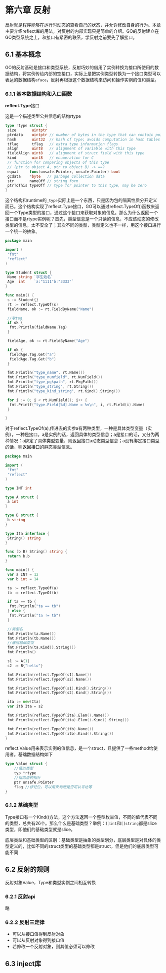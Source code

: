 # 第六章 反射

反射就是程序能够在运行时动态的查看自己的状态，并允许修改自身的行为。本章主要介绍reflect库的用法，对反射的内部实现只是简单的介绍。GO的反射建立在GO类型系统之上，和接口有紧密的联系，学反射之前要先了解接口。

## 6.1 基本概念

GO的反射基础是接口和类型系统，反射巧妙的借用了实例转换为接口所使用的数据结构，将实例传给内部的空接口，实际上是把实例类型转换为一个接口类型可以表达的数据结构`eface`，反射再根据这个数据结构来访问和操作实例的值和类型。

### 6.1.1 基本数据结构和入口函数

**reflect.Type**接口

这是一个描述类型公共信息的结构rtype

```go
type rtype struct {
 size       uintptr
 ptrdata    uintptr // number of bytes in the type that can contain pointers
 hash       uint32  // hash of type; avoids computation in hash tables
 tflag      tflag   // extra type information flags
 align      uint8   // alignment of variable with this type
 fieldAlign uint8   // alignment of struct field with this type
 kind       uint8   // enumeration for C
 // function for comparing objects of this type
 // (ptr to object A, ptr to object B) -> ==?
 equal     func(unsafe.Pointer, unsafe.Pointer) bool
 gcdata    *byte   // garbage collection data
 str       nameOff // string form
 ptrToThis typeOff // type for pointer to this type, may be zero
}
```

这个结构和runtime的`_type`实际上是一个东西，只是因为包的隔离性质分开定义而已。这个结构实现了reflect.Type接口，GO可以通过reflect.TypeOf()函数来返回一个Type类型的接口，通过这个接口来获取对象的信息。那么为什么返回一个接口而不是rtype实例呢？首先，类型信息是一个只读的信息，不应该动态的修改类型的信息，太不安全了；其次不同的类型，类型定义也不一样，用这个接口进行一个统一的抽象。

```go
package main

import (
 "fmt"
 "reflect"
)

type Student struct {
 Name string `学生姓名`
 Age  int    `a:"1111"b:"3333"`
}

func main() {
 s := Student{}
 rt := reflect.TypeOf(s)
 fieldName, ok := rt.FieldByName("Name")

 //取tag
 if ok {
  fmt.Println(fieldName.Tag)
 }

 fieldAge, ok := rt.FieldByName("Age")

 if ok {
  fieldAge.Tag.Get("a")
  fieldAge.Tag.Get("b")
 }

 fmt.Println("type_name", rt.Name())
 fmt.Println("type_numfield", rt.NumField())
 fmt.Println("type_pgkpath", rt.PkgPath())
 fmt.Println("type_string", rt.String())
 fmt.Println("type_kind_string", rt.Kind().String())

 for i := 0; i < rt.NumField(); i++ {
  fmt.Printf("type.Field[%d].Name = %v\n", i, rt.Field(i).Name)
 }

}

```

对于reflect.TypeOf(a),传进去的实参a有两种类型，一种是具体类型变量（实例），一种是接口。a是实例的话，返回具体的类型信息；a是接口的话，又分为两种情况：a绑定了具体类型变量，则返回接口a动态类型信息；a没有绑定接口类型的话，则返回接口的静态类型信息。

```go
package main

import (
 "fmt"
 "reflect"
)

type INT int

type A struct {
 a int
}

type B struct {
 b string
}

type Ita interface {
 String() string
}

func (b B) String() string {
 return b.b
}

func main() {
 var a INT = 12
 var b int = 14

 ta := reflect.TypeOf(a)
 tb := reflect.TypeOf(b)

 if ta == tb {
  fmt.Println("ta == tb")
 } else {
  fmt.Println("ta != tb")
 }

 //类型名
 fmt.Println(ta.Name())
 fmt.Println(tb.Name())
 //底层基础类型
 fmt.Println(ta.Kind().String())
 fmt.Println()

 s1 := A{1}
 s2 := B{"hello"}

 fmt.Println(reflect.TypeOf(s1).Name())
 fmt.Println(reflect.TypeOf(s2).Name())

 fmt.Println(reflect.TypeOf(s1).Kind().String())
 fmt.Println(reflect.TypeOf(s2).Kind().String())

 ita := new(Ita)
 var itb Ita = s2

 fmt.Println(reflect.TypeOf(ita).Elem().Name())
 fmt.Println(reflect.TypeOf(ita).Elem().Kind().String())

 fmt.Println(reflect.TypeOf(itb).Name())
 fmt.Println(reflect.TypeOf(itb).Kind().String())
}

```

reflect.Value用来表示实例的值信息，是一个struct，且提供了一些method给使用者。基础数据结构如下

```go
type Value struct {
    //值的类型
    typ *rtype
    //指向值的指针
    ptr unsafe.Pointer
    flag //标记位，可以用来判断是否可以寻址等
}
```

### 6.1.2 基础类型

Type接口有一个Kind()方法，这个方法返回一个整型枚举值，不同的值代表不同的类型，总共有26个。那么什么是基础类型？举例：`[]int`和`[]string`都是slice类型，即他们的基础类型就是slice。

底层类型和基础类型的区别：基础类型是抽象的类型划分，底层类型是对具体的类型定义的，比如不同的struct类型的基础类型都是struct，但是他们的底层类型可能不同

## 6.2 反射的规则

反射对象Value，Type和类型实例之间相互转换

### 6.2.1 反射api

略

### 6.2.2 反射三定律

- 可以从接口值得到反射对象
- 可以从反射对象得到接口值
- 若修改一个反射对象，则其值必须可以修改

## 6.3 inject库
